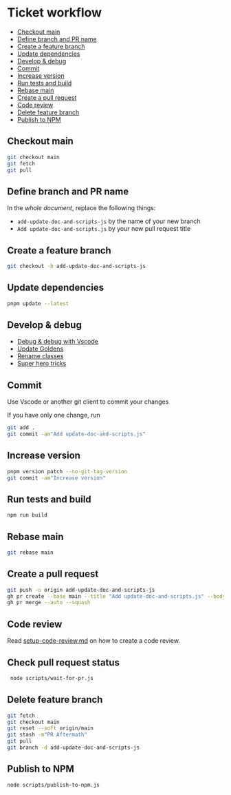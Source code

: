 <!--
@license
Copyright (c) 2025 Rljson

Use of this source code is governed by terms that can be
found in the LICENSE file in the root of this package.
-->

# Ticket workflow

- [Checkout main](#checkout-main)
- [Define branch and PR name](#define-branch-and-pr-name)
- [Create a feature branch](#create-a-feature-branch)
- [Update dependencies](#update-dependencies)
- [Develop \& debug](#develop--debug)
- [Commit](#commit)
- [Increase version](#increase-version)
- [Run tests and build](#run-tests-and-build)
- [Rebase main](#rebase-main)
- [Create a pull request](#create-a-pull-request)
- [Code review](#code-review)
- [Delete feature branch](#delete-feature-branch)
- [Publish to NPM](#publish-to-npm)

## Checkout main

```bash
git checkout main
git fetch
git pull
```

## Define branch and PR name

In the _whole document_, replace the following things:

- `add-update-doc-and-scripts-js` by the name of your new branch
- `Add update-doc-and-scripts.js` by your new pull request title

## Create a feature branch

```bash
git checkout -b add-update-doc-and-scripts-js
```

## Update dependencies

```bash
pnpm update --latest
```

## Develop & debug

- [Debug & debug with Vscode](./debug-with-vscode.md)
- [Update Goldens](./update-goldens.md)
- [Rename classes](./rename-classes.md)
- [Super hero tricks](./super-hero.md)

## Commit

Use Vscode or another git client to commit your changes

If you have only one change, run

```bash
git add .
git commit -am"Add update-doc-and-scripts.js"
```

## Increase version

```bash
pnpm version patch --no-git-tag-version
git commit -am"Increase version"
```

## Run tests and build

```bash
npm run build
```

## Rebase main

```bash
git rebase main
```

## Create a pull request

```bash
git push -u origin add-update-doc-and-scripts-js
gh pr create --base main --title "Add update-doc-and-scripts.js" --body " "
gh pr merge --auto --squash
```

## Code review

Read [setup-code-review.md](./code-review.md) on how to create a
code review.

## Check pull request status

```bash
 node scripts/wait-for-pr.js
```

## Delete feature branch

```bash
git fetch
git checkout main
git reset --soft origin/main
git stash -m"PR Aftermath"
git pull
git branch -d add-update-doc-and-scripts-js
```

## Publish to NPM

```bash
node scripts/publish-to-npm.js
```
